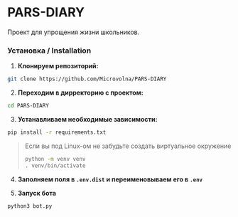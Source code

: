 # PARS-DIARY

Проект для упрощения жизни школьников.

### Установка / Installation

1. **Клонируем репозиторий:**

``` bash
git clone https://github.com/Microvolna/PARS-DIARY
```

2. **Переходим в дирректорию с проектом:**

``` bash
cd PARS-DIARY
```

3. **Устанавливаем необходимые зависимости:**

``` bash
pip install -r requirements.txt
```

> Если вы под Linux-ом не забудьте создать виртуальное окружение
> ``` bash
> python -m venv venv
> . venv/bin/activate
> ```

4. **Заполняем поля в `.env.dist` и переименовываем его в `.env`**

5. **Запуск бота**
```
python3 bot.py
```